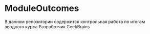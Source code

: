 # ModuleOutcomes
В данном репозитории содержится контрольная работа по итогам вводного курса Разработчик GeekBrains 
